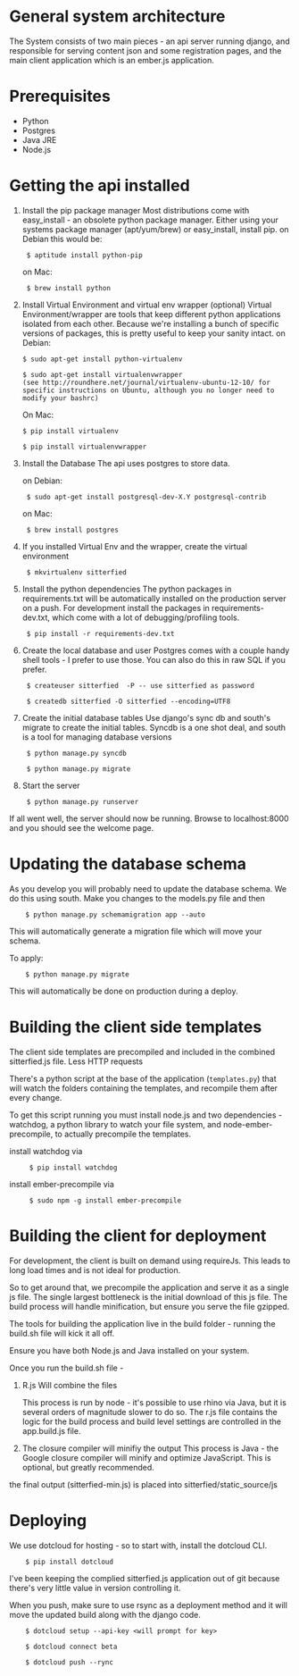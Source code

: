 General system architecture
============================

The System consists of two main pieces - an api server running django, and responsible for serving content json and some registration pages, and the main client application which is an ember.js application.


Prerequisites
=============

* Python
* Postgres
* Java JRE
* Node.js


Getting the api installed
=========================

1. Install the pip package manager
	Most distributions come with easy_install - an obsolete python package manager. Either using your systems package manager (apt/yum/brew) or easy_install, install pip.
	on Debian this would be:

		$ aptitude install python-pip

	on Mac:

		$ brew install python

2.  Install Virtual Environment and virtual env wrapper (optional)
	Virtual Environment/wrapper are tools that keep different python applications isolated from each other. Because we're installing a bunch of specific versions of packages, this is pretty useful to keep your sanity intact.
	on Debian:

		$ sudo apt-get install python-virtualenv

		$ sudo apt-get install virtualenvwrapper
		(see http://roundhere.net/journal/virtualenv-ubuntu-12-10/ for specific instructions on Ubuntu, although you no longer need to modify your bashrc)

	On Mac:

		$ pip install virtualenv

		$ pip install virtualenvwrapper

3. Install the Database
	 The api uses postgres to store data.

	on Debian:

		$ sudo apt-get install postgresql-dev-X.Y postgresql-contrib

	on Mac:

		$ brew install postgres

4. If you installed Virtual Env and the wrapper, create the virtual environment

		$ mkvirtualenv sitterfied

5. Install the python dependencies
	 The python packages in requirements.txt will be automatically installed on the production server on a push. For development install the packages in requirements-dev.txt, which come with a lot of debugging/profiling tools.

		$ pip install -r requirements-dev.txt

6. Create the local database and user
	 Postgres comes with a couple handy shell tools - I prefer to use those. You can also do this in raw SQL if you prefer.

		$ createuser sitterfied  -P -- use sitterfied as password

		$ createdb sitterfied -O sitterfied --encoding=UTF8

7. Create the initial database tables
	 Use django's sync db and south's migrate to create the initial tables. Syncdb is a one shot deal, and south is a tool for managing database versions

		$ python manage.py syncdb

		$ python manage.py migrate

8. Start the server

		$ python manage.py runserver

If all went well, the server should now be running. Browse to localhost:8000 and you should see the welcome page.


Updating the database schema
============================
As you develop you will probably need to update the database schema.
We do this using south. Make you changes to the models.py file and then

		$ python manage.py schemamigration app --auto

This will automatically generate a migration file which will move your schema.

To apply:

		$ python manage.py migrate

This will automatically be done on production during a deploy.


Building the client side templates
==================================

The client side templates are precompiled and included in the combined sitterfied.js file. Less HTTP requests

There's a python script at the base of the application (`templates.py`) that will watch the folders containing the templates, and recompile them after every change.

To get this script running you must install node.js and two dependencies - watchdog, a python library to watch your file system, and node-ember-precompile, to actually precompile the templates.

install watchdog via

		 $ pip install watchdog

install ember-precompile via

		 $ sudo npm -g install ember-precompile


Building the client for deployment
==================================

For development, the client is built on demand using requireJs. This leads to long load times and is not ideal for production.

So to get around that, we precompile the application and serve it as a single js file.
The single largest bottleneck is the initial download of this js file. The build process will handle minification, but ensure you serve the file gzipped.

The tools for building the application live in the build folder - running the build.sh file will kick it all off.

Ensure you have both Node.js and Java installed on your system.

Once you run the build.sh file -

1. R.js Will combine the files

	This process is run by node - it's possible to use rhino via Java, but it is several orders of magnitude slower to do so.
	The r.js file contains the logic for the build process and build level settings are controlled in the app.build.js file.

2. The closure compiler will minifiy the output
	 This process is Java - the Google closure compiler will minify and optimize JavaScript. This is optional, but greatly recommended.

the final output (sitterfied-min.js) is placed into sitterfied/static_source/js


Deploying
====================================

We use dotcloud for hosting - so to start with, install the dotcloud CLI.

		$ pip install dotcloud

I've been keeping the complied sitterfied.js application out of git because there's very little value in version controlling it.

When you push, make sure to use rsync as a deployment method and it will move the updated build along with the django code.

		$ dotcloud setup --api-key <will prompt for key>

		$ dotcloud connect beta

		$ dotcloud push --rync
